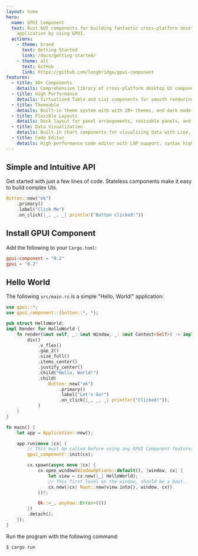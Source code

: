 ```yaml
---
layout: home
hero:
  name: GPUI Component
  text: Rust GUI components for building fantastic cross-platform desktop
    application by using GPUI.
  actions:
    - theme: brand
      text: Getting Started
      link: /docs/getting-started/
    - theme: alt
      text: GitHub
      link: https://github.com/longbridge/gpui-component
features:
  - title: 40+ Components
    details: Comprehensive library of cross-platform desktop UI components for building feature-rich applications.
  - title: High Performance
    details: Virtualized Table and List components for smooth rendering of large datasets with minimal memory footprint.
  - title: Themeable
    details: Built-in theme system with with 20+ themes, and dark mode out of the box.
  - title: Flexible Layouts
    details: Dock layout for panel arrangements, resizable panels, and freeform layouts for any application structure.
  - title: Data Visualization
    details: Built-in chart components for visualizing data with Line, Bar, Area, and Pie charts.
  - title: Code Editor
    details: High-performance code editor with LSP support, syntax highlighting, powered by Tree-sitter and Rope.
---
```


## Simple and Intuitive API

Get started with just a few lines of code. Stateless components
make it easy to build complex UIs.

```rs
Button::new("ok")
    .primary()
    .label("Click Me")
    .on_click(|_, _, _| println!("Button clicked!"))
```

## Install GPUI Component

Add the following to your `Cargo.toml`:

```toml
gpui-component = "0.2"
gpui = "0.2"
```

## Hello World

The following `src/main.rs` is a simple "Hello, World!" application:

```rs
use gpui::*;
use gpui_component::{button::*, *};

pub struct HelloWorld;
impl Render for HelloWorld {
    fn render(&mut self, _: &mut Window, _: &mut Context<Self>) -> impl IntoElement {
        div()
            .v_flex()
            .gap_2()
            .size_full()
            .items_center()
            .justify_center()
            .child("Hello, World!")
            .child(
                Button::new("ok")
                    .primary()
                    .label("Let's Go!")
                    .on_click(|_, _, _| println!("Clicked!")),
            )
    }
}

fn main() {
    let app = Application::new();

    app.run(move |cx| {
        // This must be called before using any GPUI Component features.
        gpui_component::init(cx);

        cx.spawn(async move |cx| {
            cx.open_window(WindowOptions::default(), |window, cx| {
                let view = cx.new(|_| HelloWorld);
                // This first level on the window, should be a Root.
                cx.new(|cx| Root::new(view.into(), window, cx))
            })?;

            Ok::<_, anyhow::Error>(())
        })
        .detach();
    });
}
```

Run the program with the following command:

```sh
$ cargo run
```
